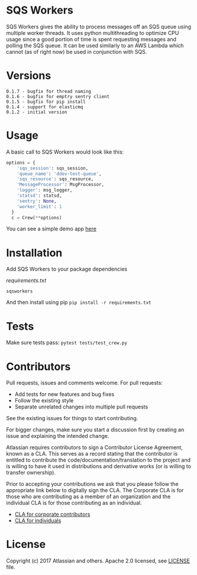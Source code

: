 SQS Workers
==============

SQS Workers gives the ability to process messages off an SQS queue using multiple worker threads.  It uses python multithreading to optimize CPU usage since a good portion of time is spent requesting messages and polling the SQS queue.  It can be used similarly to an AWS Lambda which cannot (as of right now) be used in conjunction with SQS.  

Versions
========

    0.1.7 - bugfix for thread naming
    0.1.6 - bugfix for emptry sentry client
    0.1.5 - bugfix for pip install
    0.1.4 - support for elasticmq
    0.1.2 - initial version

Usage
======

A basic call to SQS Workers would look like this:

```python
options = {
    'sqs_session': sqs_session,
    'queue_name': 'ddev-test-queue',
    'sqs_resource': sqs_resource,
    'MessageProcessor': MsgProcessor,
    'logger': msg_logger,
    'statsd': statsd,
    'sentry': None,
    'worker_limit': 1
  }
  c = Crew(**options)
```
You can see a simple demo app [here](demo/basic_message_processor.py)

Installation
============

Add SQS Workers to your package dependencies


*requirements.txt*
```
sqsworkers
```

And then install using pip
`pip install -r requirements.txt`


Tests
=====

Make sure tests pass: `pytest tests/test_crew.py`

Contributors
============

Pull requests, issues and comments welcome. For pull requests:

* Add tests for new features and bug fixes
* Follow the existing style
* Separate unrelated changes into multiple pull requests

See the existing issues for things to start contributing.

For bigger changes, make sure you start a discussion first by creating
an issue and explaining the intended change.

Atlassian requires contributors to sign a Contributor License Agreement,
known as a CLA. This serves as a record stating that the contributor is
entitled to contribute the code/documentation/translation to the project
and is willing to have it used in distributions and derivative works
(or is willing to transfer ownership).

Prior to accepting your contributions we ask that you please follow the appropriate
link below to digitally sign the CLA. The Corporate CLA is for those who are
contributing as a member of an organization and the individual CLA is for
those contributing as an individual.

* [CLA for corporate contributors](https://na2.docusign.net/Member/PowerFormSigning.aspx?PowerFormId=e1c17c66-ca4d-4aab-a953-2c231af4a20b)
* [CLA for individuals](https://na2.docusign.net/Member/PowerFormSigning.aspx?PowerFormId=3f94fbdc-2fbe-46ac-b14c-5d152700ae5d)

License
========

Copyright (c) 2017 Atlassian and others.
Apache 2.0 licensed, see [LICENSE](LICENSE) file.